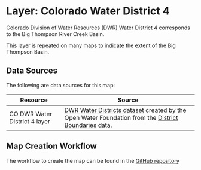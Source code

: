 # Layer: Colorado Water District 4 #

Colorado Division of Water Resources (DWR)
Water District 4 corresponds to the Big Thompson River Creek Basin.

This layer is repeated on many maps to indicate the extent of the Big Thompson Basin.

## Data Sources ##

The following are data sources for this map:

| **Resource** | **Source** |
| -- | -- |
| CO DWR Water District 4 layer | [DWR Water Districts dataset](https://data.openwaterfoundation.org/state/co/dwr/districts/) created by the Open Water Foundation from the [District Boundaries](https://www.colorado.gov/pacific/cdss/gis-data-category) data. |

## Map Creation Workflow ##

The workflow to create the map can be found in the
[GitHub repository](https://github.com/OpenWaterFoundation/owf-infomapper-co-big-thompson/tree/master/workflow/BasinEntities/Administration-CoDwrWaterDistricts)
